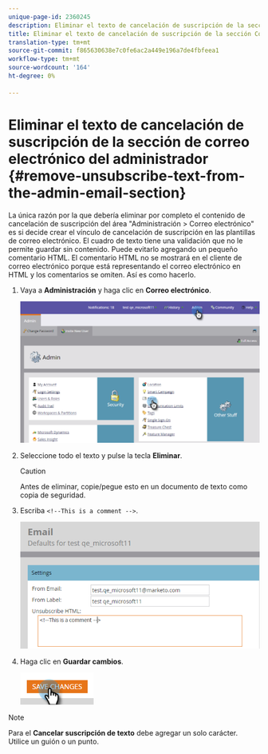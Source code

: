```yaml
---
unique-page-id: 2360245
description: Eliminar el texto de cancelación de suscripción de la sección Correo electrónico del administrador - Documentos de marketing - Documentación del producto
title: Eliminar el texto de cancelación de suscripción de la sección Correo electrónico del administrador
translation-type: tm+mt
source-git-commit: f865630638e7c0fe6ac2a449e196a7de4fbfeea1
workflow-type: tm+mt
source-wordcount: '164'
ht-degree: 0%

---
```



# Eliminar el texto de cancelación de suscripción de la sección de correo electrónico del administrador {#remove-unsubscribe-text-from-the-admin-email-section}

La única razón por la que debería eliminar por completo el contenido de cancelación de suscripción del área &quot;Administración > Correo electrónico&quot; es si decide crear el vínculo de cancelación de suscripción en las plantillas de correo electrónico. El cuadro de texto tiene una validación que no le permite guardar sin contenido. Puede evitarlo agregando un pequeño comentario HTML. El comentario HTML no se mostrará en el cliente de correo electrónico porque está representando el correo electrónico en HTML y los comentarios se omiten. Así es como hacerlo.

1. Vaya a **Administración** y haga clic en **Correo electrónico**.

   ![](assets/image2016-8-26-13-3a57-3a9.png)

1. Seleccione todo el texto y pulse la tecla **Eliminar**.

   >[!CAUTION]
   >
   >Antes de eliminar, copie/pegue esto en un documento de texto como copia de seguridad.

1. Escriba `<!--This is a comment -->`.

   ![](assets/image2016-8-26-13-3a53-3a15.png)

1. Haga clic en **Guardar cambios**.

   ![](assets/image2016-8-26-13-3a59-3a40.png)

>[!NOTE]
>
>Para el **Cancelar suscripción de texto** debe agregar un solo carácter. Utilice un guión o un punto.
